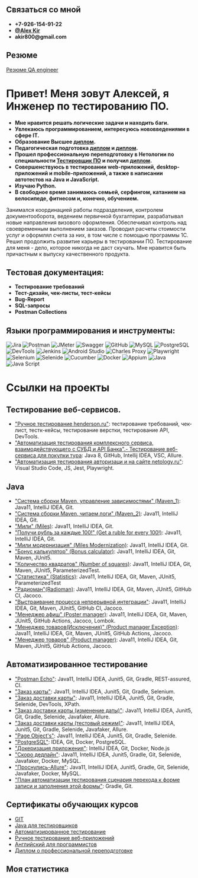 ## Связаться со мной
 * __+7-926-154-91-22__
 * __[@Alex Kir](https://t.me/bltstmp)__
 * __akir800@gmail.com__
 
 ## Резюме
 [Резюме QA engineer](https://github.com/Akir800/Akir800/blob/master/CV/CV_QA_Engineer.pdf)

# Привет! Меня зовут Алексей, я Инженер по тестированию ПО.
* __Мне нравится решать логические задачи и находить баги.__
* __Увлекаюсь программированием, интересуюсь нововведениями в сфере IT.__
* __Образование Высшее [диплом](https://github.com/Akir800/Akir800/blob/master/Certificates/Diplome_1.pdf).__
* __Педагогическая подготовка [диплом](https://github.com/Akir800/Akir800/blob/master/Certificates/Diplome_2.pdf) и [диплом](https://github.com/Akir800/Akir800/blob/master/Certificates/Diplome_3.pdf).__
* __Прошeл профессиональную переподготовку в Нетологии по специальности [Тестировщик ПО](https://netology.ru/programs/qa) и получил [диплом](https://github.com/Akir800/Akir800/blob/master/Certificates/Diplome_QA.pdf).__
* __Совершенствуюсь в тестировании web-приложений, desktop-приложений и mobile-приложений, а также в написании автотестов на Java и JavaScript.__
* __Изучаю Python.__
* __В свободное время занимаюсь семьей, серфингом, катанием на велосипеде, фитнесом и, конечно, обучением.__

Занимался координацией работы подразделения, контролем документооборота, ведением первичной бухгалтерии, разрабатывал новые направления визового оформления.
Обеспечивал контроль над своевременным выполнением заказов.
Проводил расчеты стоимости услуг и оформлял счета за них, в том числе с помощью программы 1С.
Решил продолжить развитие карьеры в тестировании ПО. Тестирование для меня - дело, которое никогда не даст скучать. Мне нравится быть причастным к выпуску качественного продукта.
## Тестовая документация:
* __Тестирование требований__
* __Тест-дизайн, чек-листы, тест-кейсы__
* __Bug-Report__
* __SQL-запросы__
* __Postman Collections__

## Языки программирования и инструменты:
![Jira](https://img.shields.io/badge/-Jira-090909?style=for-the-badge&logo=jira&logoColor=136be1)
![Postman](https://img.shields.io/badge/-Postman-090909?style=for-the-badge&logo=postman&logoColor=f76935)
![JMeter](https://img.shields.io/badge/-JMeter-090909?style=for-the-badge&logo=apache&logoColor=f76935)
![Swagger](https://img.shields.io/badge/-Swagger-090909?style=for-the-badge&logo=Swagger&logoColor=7ede2b)
![GitHub](https://img.shields.io/badge/-GitHub-090909?style=for-the-badge&logo=GitHub)
![MySQL](https://img.shields.io/badge/-MySQL-090909?style=for-the-badge&logo=MySQL&logoColor=00618a)
![PostgreSQL](https://img.shields.io/badge/-PostgreSQL-090909?style=for-the-badge&logo=PostgreSQL&logoColor=00618a)
![DevTools](https://img.shields.io/badge/-DevTools-090909?style=for-the-badge&logo=DevTools&logoColor=136be1)
![Jenkins](https://img.shields.io/badge/-Jenkins-090909?style=for-the-badge&logo=Jenkins&logoColor=136be1)
![Android Studio](https://img.shields.io/badge/-AndroidStudio-090909?style=for-the-badge&logo=AndroidStudio&logoColor=3ad07d)
![Charles Proxy](https://img.shields.io/badge/-CharlesProxy-090909?style=for-the-badge&logo=CharlesProxy&logoColor=3ad07d)
![Playwright](https://img.shields.io/badge/-Playwright-090909?style=for-the-badge&logo=Playwright)
![Selenium](https://img.shields.io/badge/-Selenium-090909?style=for-the-badge&logo=Selenium&logoColor=7ede2b)
![Selenide](https://img.shields.io/badge/-Selenide-090909?style=for-the-badge&logo=Selenide&logoColor=#883090)
![Cucumber](https://img.shields.io/badge/-Cucumber-090909?style=for-the-badge&logo=Cucumber&logoColor=3ad07d)
![Docker](https://img.shields.io/badge/-Docker-090909?style=for-the-badge&logo=Docker&logoColor=#003f8c)
![Appium](https://img.shields.io/badge/-Appium-090909?style=for-the-badge&logo=Appium)
![Java](https://img.shields.io/badge/-Java-090909?style=for-the-badge&logo=Java)
![Java Script](https://img.shields.io/badge/-JavaScript-090909?style=for-the-badge&logo=JavaScript)


# Ссылки на проекты 


## Тестирование веб-сервисов.
* ["Ручное тестирование henderson.ru"](https://docs.google.com/spreadsheets/d/1X0ZunWi4yEscNeWeFddUIpbS6b_oxFUG_5HoiUIDnXU/edit#gid=0): тестирование требований, чек-лист, тестк-кейсы, тестирование верстки, тестирование API, DevTools.
* ["Автоматизация тестирования комплексного сервиса, взаимодействующего с СУБД и API Банка".- Тестирование веб-сервиса для покупки тура](https://github.com/Akir800/QA_Diploma.git): Java 8, GitHub, Intellij IDEA, VSC, Allure.
* ["Автоматизация тестирования авторизаци и на сайте netology.ru"](https://github.com/KseniyaChepelevich/Test_Playwright): Visual Studio Code, JS, Jest, Playwright.


## Java
* ["Система сборки Maven, управление зависимостями" (Maven_1)](https://github.com/Akir800/Maven-1): Java11, IntelliJ IDEA, Git.
* ["Система сборки Maven, читаем логи" (Maven_2)](https://github.com/Akir800/Maven-2): Java11, IntelliJ IDEA, Git.
* ["Мили" (Miles)](https://github.com/Akir800/Primitives-1-Bonus-Miles): Java11, IntelliJ IDEA, Git.
* ["Получи рубль за каждые 100!" (Get a ruble for every 100!)](https://github.com/Akir800/Primitives-2-1-for-100): Java11, IntelliJ IDEA, Git.
* ["Мили модернизация" (Miles Modernization)](https://github.com/Akir800/Testability-1-Miles---modernization): Java11, IntelliJ IDEA, Git.
* ["Бонус калькулятор" (Bonus calculator)](https://github.com/KseniyaChepelevich/bonus-calc-test1): Java11, IntelliJ IDEA, Git, Maven, JUnit5.
* ["Количество квадратов" (Number of squares)](https://github.com/Akir800/Cycles-1): Java11, IntelliJ IDEA, Git, Maven, JUnit5, ParameterizedTest.
* ["Статистика" (Statistics)](https://github.com/Akir800/Cycles-2_Stats): Java11, IntelliJ IDEA, Git, Maven, JUnit5, ParameterizedTest
* ["Радиоман"(Radioman)](https://github.com/Akir800/OOP_RadioMan): Java11, IntelliJ IDEA, Git, Maven, JUnit5, GitHub CI, Jacoco.
* ["Выстраивание процесса непрерывной интеграции"](https://github.com/Akir800/CICD01): Java11, IntelliJ IDEA, Git, Maven, JUnit5, GitHub CI, Jacoco.
* ["Менеджер афиш" (Poster manager)](https://github.com/Akir800/Mockito_01): Java11, IntelliJ IDEA, Git, Maven, JUnit5, GitHub Actions, Jacoco, Lombok.
* ["Менеджер товаров(Исключения)" (Product manager Exception)](https://github.com/Akir800/ProductManagerException): Java11, IntelliJ IDEA, Git, Maven, JUnit5, GitHub Actions, Jacoco.
* ["Менеджер товаров" (Product manager)](https://github.com/Akir800/ProductManager): Java11, IntelliJ IDEA, Git, Maven, JUnit5, GitHub Actions, Jacoco.


  
## Автоматизированное тестирование
* ["Postman Echo"](https://github.com/Akir800/PostmanEcho): Java11, IntelliJ IDEA, Junit5, Git, Gradle, REST-assured, CI. 
* ["Заказ карты"](https://github.com/Akir800/testweb): Java11, IntelliJ IDEA, Junit5, Git, Gradle, Selenium.
* ["Заказ доставки карты"](https://github.com/Akir800/Selenide): Java11, IntelliJ IDEA, Junit5, Git, Gradle, Selenide, DevTools, XPath.
* ["Заказ доставки карты (изменение даты)"](https://github.com/Akir800/Patterns_change-of-date): Java11, IntelliJ IDEA, Junit5, Git, Gradle, Selenide, Javafaker, Allure.
* ["Заказ доставки карты (тестовый режим)"](https://github.com/Akir800/Patterns_test_mode): Java11, IntelliJ IDEA, Junit5, Git, Gradle, Selenide, Javafaker, Allure.
* ["Page Object's"](https://github.com/Akir800/bdd_page_object): Java11, IntelliJ IDEA, Junit5, Git, Gradle, Selenide.
* ["PostgreSQL"](https://github.com/Akir800/AQA_Docker): IDEA, Git, Docker, PostgreSQL.
* ["Докеризация приложения"](https://github.com/Akir800/AQA_Dockerfile): IntelliJ IDEA, Git, Docker, Node.js
* ["Скоро дедлайн"](https://github.com/Akir800/AQA_SQL): Java11, IntelliJ IDEA, Junit5, Gradle, Git, Selenide, Javafaker, Docker, MySQL. 
* ["Проснулись-Allure"](https://github.com/Akir800/AQA_Allure): Java11, IntelliJ IDEA, Junit5, Gradle, Git, Selenide, Javafaker, Docker, MySQL.
* ["План автоматизации тестирования сценария перехода к форме записи и заполнения этой формы"](https://github.com/Akir800/Final_lecture): Gradle, Git.


## Сертификаты обучающих курсов

* [GIT](https://github.com/Akir800/Akir800/blob/master/Certificates/certificate%20git.pdf)
* [Java для тестировщиков](https://github.com/Akir800/Akir800/blob/master/Certificates/certificate%20java.pdf)
* [Автоматизированное тестирование](https://github.com/Akir800/Akir800/blob/master/Certificates/certificate%20auto.pdf)
* [Ручное тестирование веб-приложений](https://github.com/Akir800/Akir800/blob/master/Certificates/certificate%20manual.pdf)
* [Английский для программистов](https://github.com/Akir800/Akir800/blob/master/Certificates/certificate%20eng.pdf)
* [Диплом о профессиональной переподготовке](https://github.com/Akir800/Akir800/blob/master/Certificates/Diplome_QA.pdf)


## Моя статистика
